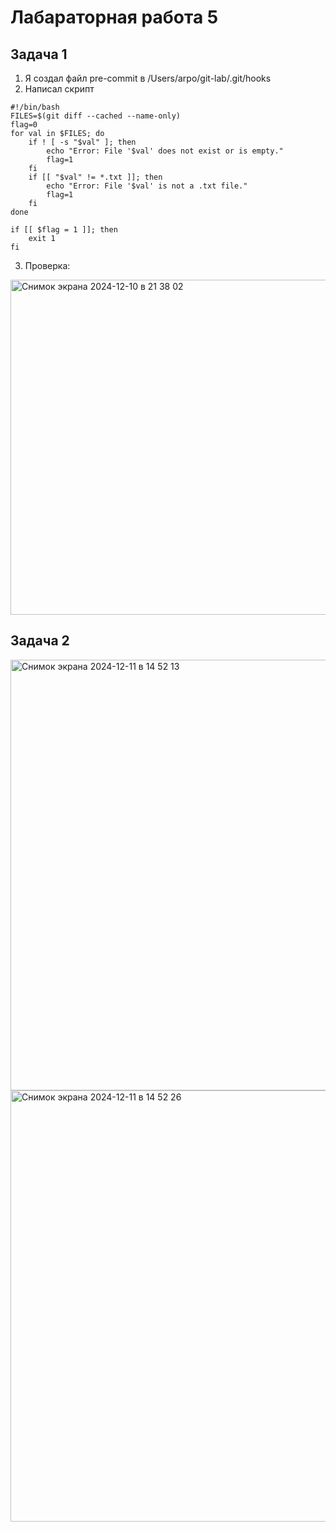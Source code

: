# Лабараторная работа 5
## Задача 1
1. Я создал файл pre-commit в /Users/arpo/git-lab/.git/hooks
2. Написал скрипт
```
#!/bin/bash
FILES=$(git diff --cached --name-only)
flag=0
for val in $FILES; do
	if ! [ -s "$val" ]; then
		echo "Error: File '$val' does not exist or is empty."
		flag=1
	fi
	if [[ "$val" != *.txt ]]; then
        echo "Error: File '$val' is not a .txt file."
        flag=1
    fi
done

if [[ $flag = 1 ]]; then
	exit 1
fi
```
3. Проверка:
<img width="536" alt="Снимок экрана 2024-12-10 в 21 38 02" src="">

## Задача 2

<img width="689" alt="Снимок экрана 2024-12-11 в 14 52 13" src="">
<img width="690" alt="Снимок экрана 2024-12-11 в 14 52 26" src="">
